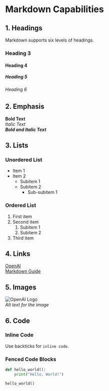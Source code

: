 # Markdown Capabilities

## 1. Headings

Markdown supports six levels of headings.

### Heading 3

#### Heading 4

##### Heading 5

###### Heading 6

## 2. Emphasis

**Bold Text**  
*Italic Text*  
**_Bold and Italic Text_**

## 3. Lists

### Unordered List

- Item 1
- Item 2
  - Subitem 1
  - Subitem 2
    - Sub-subitem 1

### Ordered List

1. First item
2. Second item
   1. Subitem 1
   2. Subitem 2
3. Third item

## 4. Links

[OpenAI](https://www.openai.com)  
[Markdown Guide](https://www.markdownguide.org)

## 5. Images

![OpenAI Logo](https://www.openai.com/favicon.ico)  
*Alt text for the image*

## 6. Code

### Inline Code

Use backticks for `inline code`.

### Fenced Code Blocks

```python
def hello_world():
    print("Hello, World!")

hello_world()

